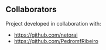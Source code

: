## Collaborators

Project developed in collaboration with:

- https://github.com/netorai
- https://github.com/PedromfRibeiro
